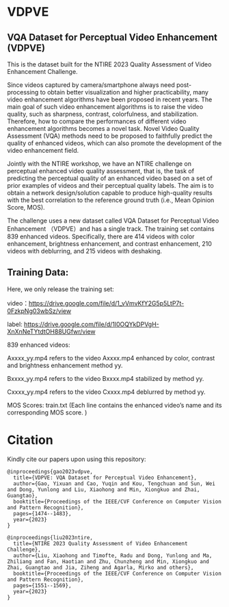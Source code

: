 # VDPVE
## VQA Dataset for Perceptual Video Enhancement (VDPVE) 

This is the dataset built for the NTIRE 2023 Quality Assessment of Video Enhancement Challenge.

Since videos captured by camera/smartphone always need post-processing to obtain better visualization and higher practicability, many video enhancement algorithms have been proposed in recent years. The main goal of such video enhancement algorithms is to raise the video quality, such as sharpness, contrast, colorfulness, and stabilization. Therefore, how to compare the performances of different video enhancement algorithms becomes a novel task. Novel Video Quality Assessment (VQA) methods need to be proposed to faithfully predict the quality of enhanced videos, which can also promote the development of the video enhancement field.

Jointly with the NTIRE workshop, we have an NTIRE challenge on perceptual enhanced video quality assessment, that is, the task of predicting the perceptual quality of an enhanced video based on a set of prior examples of videos and their perceptual quality labels. The aim is to obtain a network design/solution capable to produce high-quality results with the best correlation to the reference ground truth (i.e., Mean Opinion Score, MOS).

The challenge uses a new dataset called VQA Dataset for Perceptual Video Enhancement （VDPVE）and has a single track. The training set contains 839 enhanced videos. Specifically, there are 414 videos with color enhancement, brightness enhancement, and contrast enhancement, 210 videos with deblurring, and 215 videos with deshaking. 

## Training Data:

Here, we only release the training set:

video：https://drive.google.com/file/d/1_vVmvKfY2G5p5LtP7t-0FzkpNg03wbSz/view

label: https://drive.google.com/file/d/1l0OQYkDPVgH-XnXnNeTYtdtOH88UGfwr/view


839 enhanced videos:

Axxxx_yy.mp4 refers to the video Axxxx.mp4 enhanced by color, contrast and brightness enhancement method yy.

Bxxxx_yy.mp4 refers to the video Bxxxx.mp4 stabilized by method yy.

Cxxxx_yy.mp4 refers to the video Cxxxx.mp4 deblurred by method yy.

MOS Scores: train.txt (Each line contains the enhanced video’s name and its corresponding MOS score. )


# Citation

Kindly cite our papers upon using this repository:

```
@inproceedings{gao2023vdpve,
  title={VDPVE: VQA Dataset for Perceptual Video Enhancement},
  author={Gao, Yixuan and Cao, Yuqin and Kou, Tengchuan and Sun, Wei and Dong, Yunlong and Liu, Xiaohong and Min, Xiongkuo and Zhai, Guangtao},
  booktitle={Proceedings of the IEEE/CVF Conference on Computer Vision and Pattern Recognition},
  pages={1474--1483},
  year={2023}
}

@inproceedings{liu2023ntire,
  title={NTIRE 2023 Quality Assessment of Video Enhancement Challenge},
  author={Liu, Xiaohong and Timofte, Radu and Dong, Yunlong and Ma, Zhiliang and Fan, Haotian and Zhu, Chunzheng and Min, Xiongkuo and Zhai, Guangtao and Jia, Ziheng and Agarla, Mirko and others},
  booktitle={Proceedings of the IEEE/CVF Conference on Computer Vision and Pattern Recognition},
  pages={1551--1569},
  year={2023}
}
```
